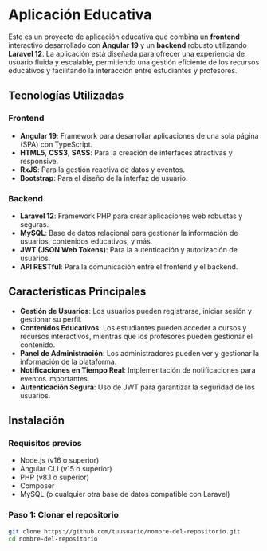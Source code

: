 # Aplicación Educativa

Este es un proyecto de aplicación educativa que combina un **frontend** interactivo desarrollado con **Angular 19** y un **backend** robusto utilizando **Laravel 12**. La aplicación está diseñada para ofrecer una experiencia de usuario fluida y escalable, permitiendo una gestión eficiente de los recursos educativos y facilitando la interacción entre estudiantes y profesores.

## Tecnologías Utilizadas

### Frontend
- **Angular 19**: Framework para desarrollar aplicaciones de una sola página (SPA) con TypeScript.
- **HTML5**, **CSS3**, **SASS**: Para la creación de interfaces atractivas y responsive.
- **RxJS**: Para la gestión reactiva de datos y eventos.
- **Bootstrap**: Para el diseño de la interfaz de usuario.

### Backend
- **Laravel 12**: Framework PHP para crear aplicaciones web robustas y seguras.
- **MySQL**: Base de datos relacional para gestionar la información de usuarios, contenidos educativos, y más.
- **JWT (JSON Web Tokens)**: Para la autenticación y autorización de usuarios.
- **API RESTful**: Para la comunicación entre el frontend y el backend.

## Características Principales

- **Gestión de Usuarios**: Los usuarios pueden registrarse, iniciar sesión y gestionar su perfil.
- **Contenidos Educativos**: Los estudiantes pueden acceder a cursos y recursos interactivos, mientras que los profesores pueden gestionar el contenido.
- **Panel de Administración**: Los administradores pueden ver y gestionar la información de la plataforma.
- **Notificaciones en Tiempo Real**: Implementación de notificaciones para eventos importantes.
- **Autenticación Segura**: Uso de JWT para garantizar la seguridad de los usuarios.

## Instalación

### Requisitos previos

- Node.js (v16 o superior)
- Angular CLI (v15 o superior)
- PHP (v8.1 o superior)
- Composer
- MySQL (o cualquier otra base de datos compatible con Laravel)

### Paso 1: Clonar el repositorio

```bash
git clone https://github.com/tuusuario/nombre-del-repositorio.git
cd nombre-del-repositorio
